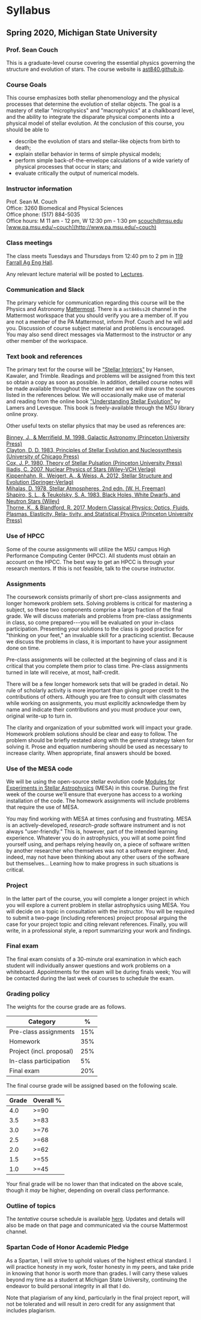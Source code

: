 # Syllabus

## Spring 2020, Michigan State University

### Prof. Sean Couch

This is a graduate-level course covering the essential physics governing the structure and evolution of stars. The course website is [ast840.github.io](https://ast840.github.io).

### Course Goals

This course emphasizes both stellar phenomenology and the physical processes that determine the evolution of stellar objects. The goal is a mastery of stellar "microphysics" and "macrophysics" at a chalkboard level, and the ability to integrate the disparate physical components into a physical model of stellar evolution. At the conclusion of this course, you should be able to 

- describe the evolution of stars and stellar-like objects from birth to death;
- explain stellar behavior in terms of simple physical models;
- perform simple back-of-the-envelope calculations of a wide variety of physical processes that occur in stars; and
- evaluate critically the output of numerical models.

### Instructor information

Prof. Sean M. Couch  
Office: 3260 Biomedical and Physical Sciences  
Office phone: (517) 884-5035  
Office hours: M 11 am - 12 pm, W 12:30 pm - 1:30 pm 
[scouch@msu.edu](mailto:scouch@msu.edu)  
[www.pa.msu.edu/~couch](http://www.pa.msu.edu/~couch)

### Class meetings

The class meets Tuesdays and Thursdays from 12:40 pm to 2 pm in [119 Farrall Ag Eng Hall](https://maps.msu.edu/interactive/index.php?location=FAE).

Any relevant lecture material will be posted to [Lectures](lectures.md).

### Communication and Slack

The primary vehicle for communication regarding this course will be the Physics and Astronomy [Mattermost](https://5fcw2e.stackhero-network.com).
There is a `ast840ss20` channel in the Mattermost workspace that you should verify you are a member of.
If you are not a member of the PA Mattermost, inform Prof. Couch and he will add you.
Discussion of course subject material and problems is encouraged.
You may also send direct messages via Mattermost to the instructor or any other member of the workspace.

### Text book and references

The primary text for the course will be ["Stellar Interiors"](http://catalog.lib.msu.edu/record=b2995045\~S39a) by Hansen, Kawaler, and Trimble. Readings and problems will be assigned from this text so obtain a copy as soon as possible. In addition, detailed course notes will be made available throughout the semester and we will draw on the sources listed in the references below. We will occasionally make use of material and reading from the online book ["Understanding Stellar Evolution"](http://iopscience.iop.org.proxy2.cl.msu.edu/book/978-0-7503-1278-3) by Lamers and Levesque. This book is freely-available through the MSU library online proxy.
 
Other useful texts on stellar physics that may be used as references are:

[Binney, J., & Merrifield, M. 1998, Galactic Astronomy (Princeton University Press)](https://ui.adsabs.harvard.edu/abs/1998gaas.book.....B/abstract)  
[Clayton, D. D. 1983, Principles of Stellar Evolution and Nucleosynthesis (University of Chicago Press)](https://ui.adsabs.harvard.edu/abs/1983psen.book.....C/abstract)  
[Cox, J. P. 1980, Theory of Stellar Pulsation (Princeton University Press)](https://ui.adsabs.harvard.edu/abs/1980tsp..book.....C/abstract)  
[Iliadis, C. 2007, Nuclear Physics of Stars (Wiley-VCH Verlag)](https://onlinelibrary.wiley.com/doi/book/10.1002/9783527618750)  
[Kippenhahn, R., Weigert, A., & Weiss, A. 2012, Stellar Structure and Evolution (Springer-Verlag)](https://www.springer.com/gp/book/9783642302558)  
[Mihalas, D. 1978, Stellar Atmospheres, 2nd edn. (W. H. Freeman)](https://ui.adsabs.harvard.edu/abs/1978stat.book.....M/abstract)  
[Shapiro, S. L., & Teukolsky, S. A. 1983, Black Holes, White Dwarfs, and Neutron Stars (Wiley)](https://onlinelibrary.wiley.com/doi/book/10.1002/9783527617661)  
[Thorne, K., & Blandford, R. 2017, Modern Classical Physics: Optics, Fluids, Plasmas, Elasticity, Rela- tivity, and Statistical Physics (Princeton University Press)](http://catalog.lib.msu.edu/record=b12356242~S39a) 

### Use of HPCC

Some of the course assignments will utilize the MSU campus High Performance Computing Center (HPCC). All students must obtain an account on the HPCC. The best way to get an HPCC is through your research mentors. If this is not feasible, talk to the course instructor.

### Assignments

The coursework consists primarily of short pre-class assignments and longer homework problem sets. Solving problems is critical for mastering a subject, so these two components comprise a large fraction of the final grade. We will discuss materials and problems from pre-class assignments in class, so come prepared---you will be evaluated on your in-class participation. Presenting your solutions to the class is good practice for "thinking on your feet," an invaluable skill for a practicing scientist. Because we discuss the problems in class, it is important to have your assignment done on time. 

Pre-class assignments will be collected at the beginning of class and it is critical that you complete them prior to class time. Pre-class assignments turned in late will receive, at most, half-credit.

There will be a few longer homework sets that will be graded in detail. No rule of scholarly activity is more important than giving proper credit to the contributions of others. Although you are free to consult with classmates while working on assignments, you must explicitly acknowledge them by name and indicate their contributions and you must produce your own, original write-up to turn in.

The clarity and organization of your submitted work will impact your grade. Homework problem solutions should be clear and easy to follow. The problem should be briefly restated along with the general strategy taken for solving it. Prose and equation numbering should be used as necessary to increase clarity. When appropriate, final answers should be boxed. 

### Use of the MESA code

We will be using the open-source stellar evolution code [Modules for Experiments in Stellar Astrophysics](http://mesa.sourceforge.net) (MESA) in this course. During the first week of the course we'll ensure that everyone has access to a working installation of the code. The homework assignments will include problems that require the use of MESA.

You may find working with MESA at times confusing and frustrating. MESA is an actively-developed, _research-grade_ software instrument and is not always "user-friendly." This is, however, part of the intended learning experience. Whatever you do in astrophysics, you will at some point find yourself using, and perhaps relying heavily on, a piece of software written by another researcher who themselves was not a software engineer. And, indeed, may not have been thinking about any other users of the software but themselves... Learning how to make progress in such situations is critical. 

### Project

In the latter part of the course, you will complete a longer project in which you will explore a current problem in stellar astrophysics using MESA. You will decide on a topic in consultation with the instructor. You will be required to submit a two-page (including references) project proposal arguing the case for your project topic and citing relevant references. Finally, you will write, in a professional style, a report summarizing your work and findings. 

### Final exam

The final exam consists of a 30-minute oral examination in which each student will individually answer questions and work problems on a whiteboard. Appointments for the exam will be during finals week; You will be contacted during the last week of courses to schedule the exam.

### Grading policy

The weights for the course grade are as follows.

Category                   | %
-------------------------- | ---
Pre-class assignments      | 15%
Homework                   | 35%
Project (incl. proposal)   | 25%
In-class participation     | 5%
Final exam                 | 20%

The final course grade will be assigned based on the following scale.

Grade        | Overall %
------------ | ----------
4.0          | >=90
3.5          | >=83
3.0          | >=76
2.5          | >=68
2.0          | >=62
1.5          | >=55
1.0          | >=45

Your final grade will be no lower than that indicated on the above scale, though it _may_ be higher, depending on overall class performance.

### Outline of topics

The _tentative_ course schedule is available [here](schedule.md). Updates and details will also be made on that page and communicated via the course Mattermost channel.

### Spartan Code of Honor Academic Pledge

As a Spartan, I will strive to uphold values of the highest ethical standard. I will practice honesty in my work, foster honesty in my peers, and take pride in knowing that honor is worth more than grades. I will carry these values beyond my time as a student at Michigan State University, continuing the endeavor to build personal integrity in all that I do.

Note that plagiarism of any kind, particularly in the final project report, will not be tolerated and will result in zero credit for any assignment that includes plagiarism.
